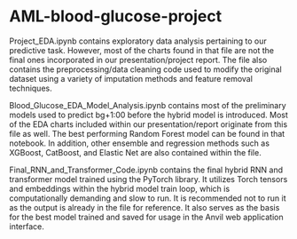 # AML-blood-glucose-project

Project_EDA.ipynb contains exploratory data analysis pertaining to our predictive task. However, most of the charts found in that file are not the final ones incorporated in our presentation/project report. The file also contains the preprocessing/data cleaning code used to modify the original dataset using a variety of imputation methods and feature removal techniques.

Blood_Glucose_EDA_Model_Analysis.ipynb contains most of the preliminary models used to predict bg+1:00 before the hybrid model is introduced. Most of the EDA charts included within our presentation/report originate from this file as well. The best performing Random Forest model can be found in that notebook. In addition, other ensemble and regression methods such as XGBoost, CatBoost, and Elastic Net are also contained within the file. 

Final_RNN_and_Transformer_Code.ipynb contains the final hybrid RNN and transformer model trained using the PyTorch library. It utilizes Torch tensors and embeddings within the hybrid model train loop, which is computationally demanding and slow to run. It is recommended not to run it as the output is already in the file for reference. It also serves as the basis for the best model trained and saved for usage in the Anvil web application interface.
